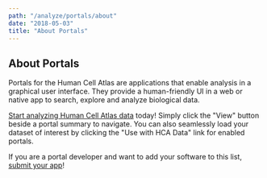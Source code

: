```yaml
---
path: "/analyze/portals/about"
date: "2018-05-03"
title: "About Portals"
---
```


## About Portals
Portals for the Human Cell Atlas are applications that enable analysis in a graphical user interface.  They provide a human-friendly UI in a web or native app to search, explore and analyze biological data.  

[Start analyzing Human Cell Atlas data](/analyze) today!  Simply click the "View" button beside a portal summary to navigate.  You can also seamlessly load your dataset of interest by clicking the "Use with HCA Data" link for enabled portals.

If you are a portal developer and want to add your software to this list, [submit your app](https://github.com/HumanCellAtlas/data-portal-content/issues/new/?template=submit-portal.md)!
